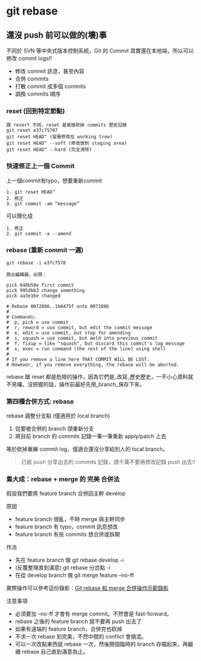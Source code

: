 # git rebase

## 還沒 push 前可以做的(壞)事

不同於 SVN 等中央式版本控制系統，Git 的 Commit 其實還在本地端，所以可以修改 commit logs!!

* 修改 commit 訊息，甚至內容
* 合併 commits
* 打散 commit 成多個 commits
* 調換 commits 順序

### reset (回到特定節點)

    跟 revert 不同，reset 是直接砍掉 commits 歷史記錄
    git reset e37c75787
    git reset HEAD^ (留著修改在 working tree)
    git reset HEAD^ --soft (修改放到 staging area)
    git reset HEAD^ --hard (完全清除)
    

### 快速修正上一個 Commit

上一個commit有typo，想要重新commit

    1. git reset HEAD^
    2. 修正
    3. git commit -am “message”
    

可以簡化成

    1. 修正
    2. git commit -a --amend
    

### rebase (重新 commit 一遍)

    git rebase -i e37c7578
    
    跳出編輯器，出現：
    
    pick 048b59e first commit
    pick 995dbb3 change something
    pick aa3e16e changed
    
    # Rebase 0072886..1b6475f onto 0072886
    #
    # Commands:
    #  p, pick = use commit
    #  r, reword = use commit, but edit the commit message
    #  e, edit = use commit, but stop for amending
    #  s, squash = use commit, but meld into previous commit
    #  f, fixup = like "squash", but discard this commit's log message
    #  x, exec = run command (the rest of the line) using shell
    #
    # If you remove a line here THAT COMMIT WILL BE LOST.
    # However, if you remove everything, the rebase will be aborted.
    

rebase 跟 reset 都是危險的操作，因為它們是_改寫_歷史歷史，一不小心資料就不見囉。沒把握的話，操作前最好先用_branch_保存下來。

### 第四種合併方式: rebase

rebase 調整分支點 (僅適用於 local branch)

1. 從要被合併的 branch 頭重新分支
2. 將目前 branch 的 commits 記錄一筆一筆重新 apply/patch 上去

等於砍掉重練 commit log，僅適合還沒分享給別人的 local branch。

> 已經 push 分享出去的 commits 記錄，請千萬不要再修改記錄 push 出去!!

### 集大成：rebase + merge 的 完美 合併法

假設我們要將 feature branch 合併回主幹 develop

原因

* feature branch 很亂，不時 merge 與主幹同步
* feature branch 有 typo，commit 訊息想改
* feature branch 有些 commits 想合併或拆開

作法

* 先在 feature branch 做 git rebase develop -i
* (反覆整理直到滿意) git rebase 分岔點 -i
* 在從 develop branch 做 git merge feature –no-ff

實際操作可以參考這份錄影：[Git rebase 和 merge 合併操作示範錄影](http://ihower.tw/blog/archives/6704/)

注意事項

* 必須要加 –no-ff 才會有 merge commit。不然會是 fast-forward。
* rebase 之後的 feature branch 就不要再 push 出去了
* 如果有遠端的 feature branch，合併完也砍掉
* 不求一次 rebase 到完美，不然中間的 conflict 會搞混。
* 可以一次改點東西就 rebase 一次，然後開個臨時的 branch 存檔起來，再繼續 rebase 自己直到滿意為止。
